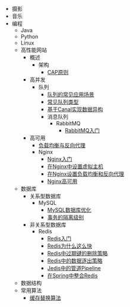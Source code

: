 - 摄影
- 音乐
- 编程
  - Java
  - Python
  - Linux
  - 高性能网站
    - 概述
      - 架构
        - [CAP原则](./docs/programming/high_performance_website/overview/Architecture/CAP_Principle.md)
    - 高并发
      - 队列
        - [队列的常见应用场景](./docs/programming/high_performance_website/high_concurrency/queue/common_application_scenarios_of_Nginx.md)
        - [常见队列类型](./docs/programming/high_performance_website/high_concurrency/queue/common_queue_types.md)
        - [基于Canal实现数据异构](./docs/programming/high_performance_website/high_concurrency/queue/realizing_data_heterogeneity_based_on_Canal.md)
        - 消息队列
          - RabbitMQ
            - [RabbitMQ入门](./docs/programming/high_performance_website/high_concurrency/queue/message_queue/RabbitMQ/Getting_started_with_RabbitMQ.md)
    - 高可用
      - [负载均衡与反向代理](./docs/programming/high_performance_website/high_availability/load_balancing_and_reverse_proxy/load_balancing_and_reverse_proxy.md)
      - Nginx
        - [Nginx入门](./docs/programming/high_performance_website/high_availability/load_balancing_and_reverse_proxy/nginx/Getting_started_with_nginx.md)
        - [在Nginx中设置虚拟主机](./docs/programming/high_performance_website/high_availability/load_balancing_and_reverse_proxy/nginx/Set_up_virtual_hosts_in_Nginx.md)
        - [在Nginx设置负载均衡和反向代理](./docs/programming/high_performance_website/high_availability/load_balancing_and_reverse_proxy/nginx/the_configuration_of_load_balancing_and_reverse_prohigh_concurrencyxy_in_Nginx.md)
        - [Nginx高可用](./docs/programming/high_performance_website/high_availability/load_balancing_and_reverse_proxy/nginx/Nginx_high_availability.md)
  - 数据库
    - 关系型数据库
      - MySQL
        - [MySQL数据库优化](./docs/programming/database/relational_database/MySQL_optimization.md)
        - [事务的隔离级别](./docs/programming/database/relational_database/The_isolation_level_of_transaction.md)
    - 非关系型数据库
      - Redis
        - [Redis入门](./docs/programming/database/NoSQL/redis/getting_started_with_redis.md)
        - [Redis为什么这么快](./docs/programming/database/NoSQL/redis/Reasons_why_Redis_is_so_fast.md)
        - [Redis中过期键的删除策略](./docs/programming/database/NoSQL/redis/Deletion_strategy_of_expired_keys_in_Redis.md)
        - [Redis中的数据逐出策略](./docs/programming/database/NoSQL/redis/Data_eviction_strategy_in_Redis.md)
        - [Jedis中的管道Pipeline](./docs/programming/database/NoSQL/redis/Jedis_pipeline.md)
        - [在Spring中整合Redis](./docs/programming/database/NoSQL/redis/Use_redis_in_Spring_Framework.md)
  - 数据结构
  - 常用算法
    - [缓存替换算法](./docs/programming/algorithm/Cache_algorithm.md)

